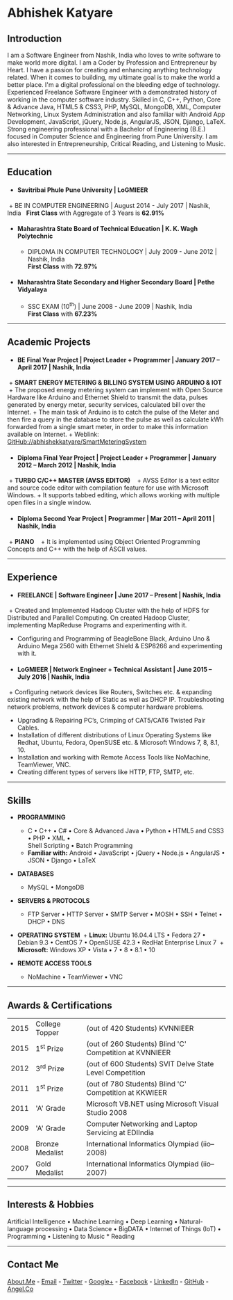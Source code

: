 # Abhishek Katyare

## __Introduction__
I am a Software Engineer from Nashik, India who loves to write software to make world more digital. I am a Coder by Profession and Entrepreneur by Heart. I have a passion for creating and enhancing anything technology related. When it comes to building, my ultimate goal is to make the world a better place. I'm a digital professional on the bleeding edge of technology. Experienced Freelance Software Engineer with a demonstrated history of working in the computer software industry. Skilled in C, C++, Python, Core & Advance Java, HTML5 & CSS3, PHP, MySQL, MongoDB, XML, Computer Networking, Linux System Administration and also familiar with Android App Development, JavaScript, jQuery, Node.js, AngularJS, JSON, Django, LaTeX. Strong engineering professional with a Bachelor of Engineering (B.E.) focused in Computer Science and Engineering from Pune University. I am also interested in Entrepreneurship, Critical Reading, and Listening to Music.

----------

## __Education__
+ #### Savitribai Phule Pune University | LoGMIEER
  + BE IN COMPUTER ENGINEERING | August 2014 - July 2017 | Nashik, India  
    **First Class** with Aggregate of 3 Years is **62.91%**
+ #### Maharashtra State Board of Technical Education | K. K. Wagh Polytechnic
  + DIPLOMA IN COMPUTER TECHNOLOGY | July 2009 - June 2012 | Nashik, India  
    **First Class** with **72.97%**
+ #### Maharashtra State Secondary and Higher Secondary Board | Pethe Vidyalaya
  + SSC EXAM (10<sup>th</sup>) | June 2008 - June 2009 | Nashik, India  
    **First Class** with **67.23%**

----------

## __Academic Projects__
+ #### BE Final Year Project | **Project Leader + Programmer** | January 2017 – April 2017 | Nashik, India
  + **SMART ENERGY METERING & BILLING SYSTEM USING ARDUINO & IOT**
    + The proposed energy metering system can implement with Open Source Hardware like Arduino and Ethernet Shield to transmit the data, pulses generated by energy meter, security services, calculated bill over the Internet.
    + The main task of Arduino is to catch the pulse of the Meter and then fire a query in the database to store the pulse as well as calculate kWh forwarded from a single smart meter, in order to make this information available on Internet.
    + Weblink: [GitHub://abhishekkatyare/SmartMeteringSystem](https://github.com/abhishekkatyare/SmartMeteringSystem)

+ #### Diploma Final Year Project | **Project Leader + Programmer** | January 2012 – March 2012 | Nashik, India
  + **TURBO C/C++ MASTER (AVSS EDITOR)**
    + AVSS Editor is a text editor and source code editor with compilation feature for use with Microsoft Windows.
    + It supports tabbed editing, which allows working with multiple open files in a single window.

+ #### Diploma Second Year Project | **Programmer** | Mar 2011 – April 2011 | Nashik, India 
  + **PIANO**
    + It is implemented using Object Oriented Programming Concepts and C++ with the help of ASCII values.

----------

## __Experience__
+ #### FREELANCE | **Software Engineer** | June 2017 – Present | Nashik, India
  + Created and Implemented Hadoop Cluster with the help of HDFS for Distributed and Parallel Computing. On created Hadoop Cluster, implementing MapReduse Programs and experimenting with it.
  + Configuring and Programming of BeagleBone Black, Arduino Uno & Arduino Mega 2560 with Ethernet Shield & ESP8266 and experimenting with it.
+ #### LoGMIEER | **Network Engineer + Technical Assistant** | June 2015 – July 2016 | Nashik, India
  + Configuring network devices like Routers, Switches etc. & expanding existing network with the help of Static as well as DHCP IP. Troubleshooting network problems, network devices & computer hardware problems.
  + Upgrading & Repairing PC’s, Crimping of CAT5/CAT6 Twisted Pair Cables.
  + Installation of different distributions of Linux Operating Systems like Redhat, Ubuntu, Fedora, OpenSUSE etc. & Microsoft Windows 7, 8, 8.1, 10.
  + Installation and working with Remote Access Tools like NoMachine, TeamViewer, VNC.
  + Creating different types of servers like HTTP, FTP, SMTP, etc.

----------

## __Skills__
+ **PROGRAMMING**
  + C • C++ • C# • Core & Advanced Java • Python • HTML5 and CSS3 • PHP • XML •  
Shell Scripting • Batch Programming  
  + **Familiar with:** Android • JavaScript • jQuery • Node.js • AngularJS • JSON • Django • LaTeX  
  
+ **DATABASES**
  + MySQL • MongoDB  
  
+ **SERVERS & PROTOCOLS**
  + FTP Server • HTTP Server • SMTP Server • MOSH • SSH • Telnet • DHCP • DNS  
  
+ **OPERATING SYSTEM**
  + **Linux:** Ubuntu 16.04.4 LTS • Fedora 27 • Debian 9.3 • CentOS 7 • OpenSUSE 42.3 • RedHat Enterprise Linux 7 
  + **Microsoft:** Windows XP • Vista • 7 • 8 • 8.1 • 10 
  
+ **REMOTE ACCESS TOOLS**
  + NoMachine • TeamViewer • VNC

----------

## __Awards & Certifications__
<table>
  <tr>
    <td>2015</td>
    <td>College Topper</td>
    <td>(out of 420 Students) KVNNIEER</td>
  </tr>
  <tr>
    <td>2015</td>
    <td>1<sup>st</sup> Prize</td>
    <td>(out of 260 Students) Blind 'C' Competition at KVNNIEER</td>
  </tr>
  <tr>
    <td>2012</td>
    <td>3<sup>rd</sup> Prize</td>
    <td>(out of 600 Students) SVIT Delve State Level Competition</td>
  </tr>
  <tr>
    <td>2011</td>
    <td>1<sup>st</sup> Prize</td>
    <td>(out of 780 Students) Blind 'C' Competition at KKWIEER</td>
  </tr>
  <tr>
    <td>2011</td>
    <td>'A' Grade</td>
    <td>Microsoft VB.NET using Microsoft Visual Studio 2008</td>
  </tr>
  <tr>
    <td>2009</td>
    <td>'A' Grade</td>
    <td>Computer Networking and Laptop Servicing at EDIIndia</td>
  </tr>
  <tr>
    <td>2008</td>
    <td>Bronze Medalist</td>
    <td>International Informatics Olympiad (iio–2008)</td>
  </tr>
  <tr>
    <td>2007</td>
    <td>Gold Medalist</td>
    <td>International Informatics Olympiad (iio–2007)</td>
  </tr>
</table>

----------

## __Interests & Hobbies__
Artificial Intelligence • Machine Learning • 
Deep Learning • Natural-language
processing • Data Science • BigDATA •
Internet of Things (IoT) • Programming • Listening to Music * Reading

----------

## __Contact Me__
[About.Me](https://about.me/abhishekkatyare) -
[Email](mailto:abhishekkatyare@gmail.com) - 
[Twitter](https://twitter.com/AbhishekKatyare) -
[Google+](https://plus.google.com/+AbhishekKatyare) -
[Facebook](https://www.facebook.com/KatyareAbhishek) -
[LinkedIn](http://www.linkedin.com/in/abhishekkatyare) -
[GitHub](https://github.com/abhishekkatyare) -
[Angel.Co](https://angel.co/abhishekkatyare)
